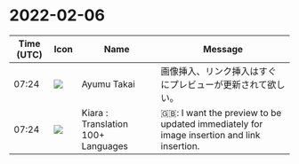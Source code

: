 # 2022-02-06

|Time (UTC)|Icon|Name|Message|
|---|---|---|---|
|07:24|![](https://avatars.slack-edge.com/2021-11-13/2734732574129_8d1b9fea40457c8d0a44_72.png)|Ayumu Takai|画像挿入、リンク挿入はすぐにプレビューが更新されて欲しい。|
|07:24|![](https://avatars.slack-edge.com/2021-08-02/2324149410423_2aa7423c4133ecb9f168_72.png)|Kiara : Translation 100+ Languages|🇬🇧: I want the preview to be updated immediately for image insertion and link insertion.|
